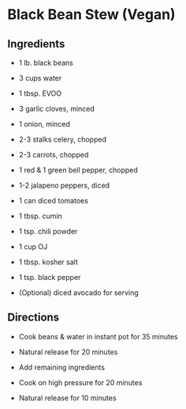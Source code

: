 # Black Bean Stew (Vegan)

## Ingredients

- 1 lb. black beans

- 3 cups water

- 1 tbsp. EVOO

- 3 garlic cloves, minced

- 1 onion, minced

- 2-3 stalks celery, chopped

- 2-3 carrots, chopped

- 1 red & 1 green bell pepper, chopped

- 1-2 jalapeno peppers, diced

- 1 can diced tomatoes

- 1 tbsp. cumin

- 1 tsp. chili powder

- 1 cup OJ

- 1 tbsp. kosher salt

- 1 tsp. black pepper

- (Optional) diced avocado for serving

## Directions

- Cook beans & water in instant pot for 35 minutes

- Natural release for 20 minutes

- Add remaining ingredients

- Cook on high pressure for 20 minutes

- Natural release for 10 minutes
